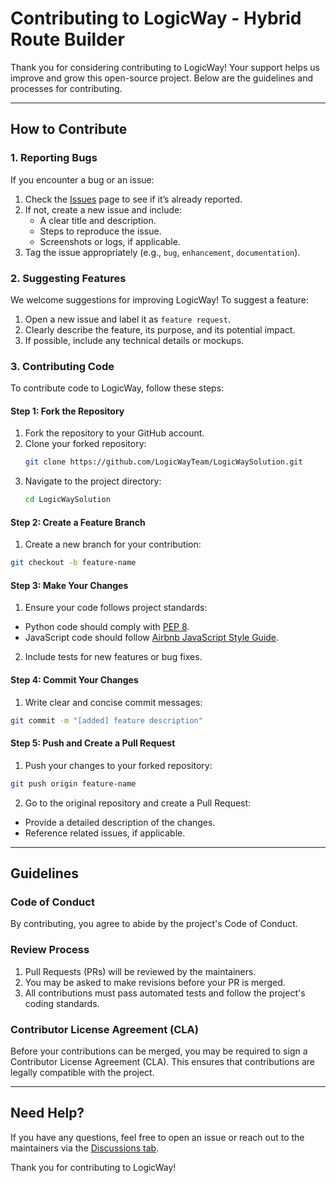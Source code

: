 # Contributing to LogicWay - Hybrid Route Builder

Thank you for considering contributing to LogicWay! Your support helps us improve and grow this open-source project. Below are the guidelines and processes for contributing.

---

## How to Contribute

### 1. Reporting Bugs
If you encounter a bug or an issue:
1. Check the [Issues](https://github.com/LogicWayTeam/LogicWaySolution/issues) page to see if it’s already reported.
2. If not, create a new issue and include:
   - A clear title and description.
   - Steps to reproduce the issue.
   - Screenshots or logs, if applicable.
3. Tag the issue appropriately (e.g., `bug`, `enhancement`, `documentation`).

### 2. Suggesting Features
We welcome suggestions for improving LogicWay! To suggest a feature:
1. Open a new issue and label it as `feature request`.
2. Clearly describe the feature, its purpose, and its potential impact.
3. If possible, include any technical details or mockups.

### 3. Contributing Code
To contribute code to LogicWay, follow these steps:

#### Step 1: Fork the Repository
1. Fork the repository to your GitHub account.
2. Clone your forked repository:
   ```bash
   git clone https://github.com/LogicWayTeam/LogicWaySolution.git
   ```
3. Navigate to the project directory:
   ```bash
   cd LogicWaySolution
   ```
#### Step 2: Create a Feature Branch
1. Create a new branch for your contribution:
  ```bash
  git checkout -b feature-name
  ```
#### Step 3: Make Your Changes
1. Ensure your code follows project standards:
  + Python code should comply with [PEP 8](https://peps.python.org/pep-0008/).
  + JavaScript code should follow [Airbnb JavaScript Style Guide](https://github.com/airbnb/javascript).
2. Include tests for new features or bug fixes.
#### Step 4: Commit Your Changes
1. Write clear and concise commit messages:
  ```bash
  git commit -m "[added] feature description"
  ```
#### Step 5: Push and Create a Pull Request
1. Push your changes to your forked repository:
  ```bash
  git push origin feature-name
  ```
2. Go to the original repository and create a Pull Request:
+ Provide a detailed description of the changes.
+ Reference related issues, if applicable.
  
---

## Guidelines
### Code of Conduct
By contributing, you agree to abide by the project's Code of Conduct.
### Review Process
1. Pull Requests (PRs) will be reviewed by the maintainers.
2. You may be asked to make revisions before your PR is merged.
3. All contributions must pass automated tests and follow the project's coding standards.
### Contributor License Agreement (CLA)
Before your contributions can be merged, you may be required to sign a Contributor License Agreement (CLA). This ensures that contributions are legally compatible with the project.

---

## Need Help?
If you have any questions, feel free to open an issue or reach out to the maintainers via the [Discussions tab](https://github.com/LogicWayTeam/.github/wiki).

Thank you for contributing to LogicWay!





